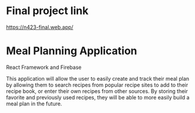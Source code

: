 # Final project link

https://n423-final.web.app/

# Meal Planning Application
React Framework and Firebase

This application will allow the user to easily create and track their meal plan by allowing them to search recipes from popular recipe sites to add to their recipe book, or enter their own recipes from other sources. By storing their favorite and previously used recipes, they will be able to more easily build a meal plan in the future. 
